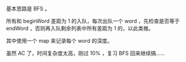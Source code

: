 基本思路是 BFS 。

所有和 beginWord 差距为 1 的入队，每次出队一个 word ，先检查是否等于 endWord ，否则再入队剩余列表中所有差距为 1 的，以此类推。

其中使用一个 map 来记录每个 word 的深度。

虽然 AC 了，时间复杂度太高，刚过 10% ，复习 BFS 回来继续搞……
